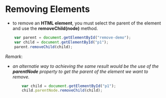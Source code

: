 # Removing Elements

* to remove an __HTML element__, you must select the parent of the element and use the __removeChild(node)__ method.
```js
    var parent = document.getElementById("remove-demo");
    var child = document.getElementById("p1");
    parent.removeChild(child); 
```

_Remark_:
* _an alternatie way to achieving the same result would be the use of the __parentNode__ property to get the parent of the element we want to remove._
    ```js
        var child = document.getElementById("p1");
        child.parentNode.removeChild(child);
    ```